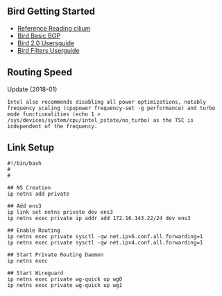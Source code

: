 ## Bird Getting Started

 - [Reference Reading cilium](https://docs.cilium.io/en/v1.9/gettingstarted/bird/)
 - [Bird Basic BGP](https://docs.netx.as/tutorials/bgp/basic-bgp.html)
 - [Bird 2.0 Usersguide](https://bird.network.cz/?get_doc&f=bird.html&v=20)
 - [Bird Filters Userguide](https://bird.network.cz/?get_doc&v=20&f=bird-5.html)
## Routing Speed

Update (2018-01)

    Intel also recommends disabling all power optimizations, notably frequency scaling (cpupower frequency-set -g performance) and turbo mode functionalities (echo 1 > /sys/devices/system/cpu/intel_pstate/no_turbo) as the TSC is independent of the frequency.

## Link Setup

    #!/bin/bash
    #
    #

    ## NS Creation
    ip netns add private

    ## Add ens3
    ip link set netns private dev ens3
    ip netns exec private ip addr add 172.16.143.22/24 dev ens3

    ## Enable Routing
    ip netns exec private sysctl -qw net.ipv6.conf.all.forwarding=1
    ip netns exec private sysctl -qw net.ipv4.conf.all.forwarding=1

    ## Start Private Routing Daemon
    ip netns exec 

    ## Start Wireguard
    ip netns exec private wg-quick up wg0
    ip netns exec private wg-quick up wg1

